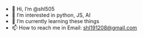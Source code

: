 - 👋 Hi, I’m @shl505
- 👀 I’m interested in python, JS, AI
- 🌱 I’m currently learning these things
- 📫 How to reach me in Email: shl191208@gmail.com

<!---
shl505/shl505 is a ✨ special ✨ repository because its `README.md` (this file) appears on your GitHub profile.
You can click the Preview link to take a look at your changes.
--->
